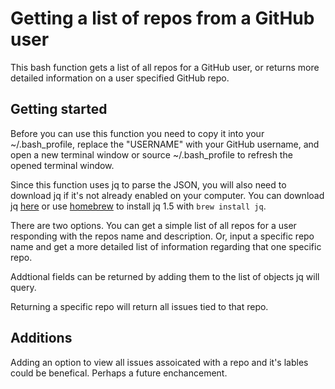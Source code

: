 # Getting a list of repos from a GitHub user
This bash function gets a list of all repos for a GitHub user, or returns more detailed information on a user specified GitHub repo.

## Getting started
Before you can use this function you need to copy it into your ~/.bash_profile, replace the "USERNAME" with your GitHub username, and open a new terminal window or source ~/.bash_profile to refresh the opened terminal window. 

Since this function uses jq to parse the JSON, you will also need to download jq if it's not already enabled on your computer. You can download jq [here](https://stedolan.github.io/jq) or use [homebrew](http://brew.sh) to install jq 1.5 with `brew install jq`. 

There are two options. You can get a simple list of all repos for a user responding with the repos name and description. Or, input a specific repo name and get a more detailed list of information regarding that one specific repo.

Addtional fields can be returned by adding them to the list of objects jq will query.

Returning a specific repo will return all issues tied to that repo.

## Additions
Adding an option to view all issues assoicated with a repo and it's lables could be benefical. Perhaps a future enchancement. 
